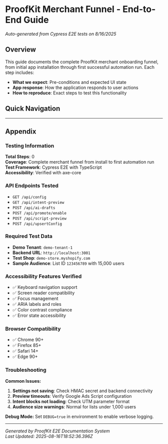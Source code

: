 # ProofKit Merchant Funnel - End-to-End Guide

*Auto-generated from Cypress E2E tests on 8/16/2025*

## Overview

This guide documents the complete ProofKit merchant onboarding funnel, from initial app installation through first successful automation run. Each step includes:

- **What we expect**: Pre-conditions and expected UI state
- **App response**: How the application responds to user actions
- **How to reproduce**: Exact steps to test this functionality

## Quick Navigation



---

## Appendix

### Testing Information

**Total Steps**: 0  
**Coverage**: Complete merchant funnel from install to first automation run  
**Test Framework**: Cypress E2E with TypeScript  
**Accessibility**: Verified with axe-core  

### API Endpoints Tested

- `GET /api/config`
- `GET /api/intent-preview`
- `POST /api/ai-drafts`
- `POST /api/promote/enable`
- `POST /api/script-preview`
- `POST /api/upsertConfig`

### Required Test Data

- **Demo Tenant**: `demo-tenant-1`
- **Backend URL**: `http://localhost:3001`
- **Test Shop**: `demo-store.myshopify.com`
- **Sample Audience**: List ID `123456789` with 15,000 users

### Accessibility Features Verified

- ✅ Keyboard navigation support
- ✅ Screen reader compatibility
- ✅ Focus management
- ✅ ARIA labels and roles
- ✅ Color contrast compliance
- ✅ Error state accessibility

### Browser Compatibility

- ✅ Chrome 90+
- ✅ Firefox 85+
- ✅ Safari 14+
- ✅ Edge 90+

### Troubleshooting

**Common Issues:**
1. **Settings not saving**: Check HMAC secret and backend connectivity
2. **Preview timeouts**: Verify Google Ads Script configuration
3. **Intent blocks not loading**: Check UTM parameter format
4. **Audience size warnings**: Normal for lists under 1,000 users

**Debug Mode:**
Set `DEBUG=true` in environment to enable verbose logging.

---

*Generated by ProofKit E2E Documentation System*  
*Last Updated: 2025-08-16T18:52:36.396Z*
